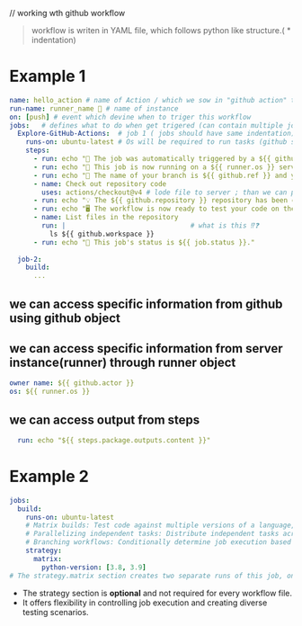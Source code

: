 // working wth github workflow

> workflow is writen in YAML file, which follows python like structure.( * indentation)

# Example 1
```yml
name: hello_action # name of Action / which we sow in "github action" tab
run-name: runner_name 🚀 # name of instance
on: [push] # event which devine when to triger this workflow
jobs:   # defines what to do when get trigered (can contain multiple jobs)
  Explore-GitHub-Actions:  # job 1 ( jobs should have same indentation) ; performed on github server
    runs-on: ubuntu-latest # Os will be required to run tasks (github server; vm instance)
    steps:
      - run: echo "🎉 The job was automatically triggered by a ${{ github.event_name }} event."
      - run: echo "🐧 This job is now running on a ${{ runner.os }} server hosted by GitHub!"
      - run: echo "🔎 The name of your branch is ${{ github.ref }} and your repository is ${{ github.repository }}."
      - name: Check out repository code 
        uses: actions/checkout@v4 # lode file to server ; than we can perform various task there
      - run: echo "💡 The ${{ github.repository }} repository has been cloned to the runner."
      - run: echo "🖥️ The workflow is now ready to test your code on the runner."
      - name: List files in the repository
        run: |                               # what is this ⁉️❓
          ls ${{ github.workspace }}
      - run: echo "🍏 This job's status is ${{ job.status }}."
  
  job-2: 
    build:
      ...
```
## we can access specific information from github using github object
## we can access specific information from server instance(runner) through runner object
```yml
owner name: ${{ github.actor }}
os: ${{ runner.os }}
```

## we can access output from steps
```yml
  run: echo "${{ steps.package.outputs.content }}"
```

# Example 2
```yml
jobs:
  build:
    runs-on: ubuntu-latest
    # Matrix builds: Test code against multiple versions of a language, operating systems, or other configurations.
    # Parallelizing independent tasks: Distribute independent tasks across multiple runners for faster execution.
    # Branching workflows: Conditionally determine job execution based on environment variables or context.
    strategy:
      matrix: 
        python-version: [3.8, 3.9]
# The strategy.matrix section creates two separate runs of this job, one for each Python version listed in the python-version array (3.8 and 3.9).
```

- The strategy section is **optional** and not required for every workflow file.
- It offers flexibility in controlling job execution and creating diverse testing scenarios.
